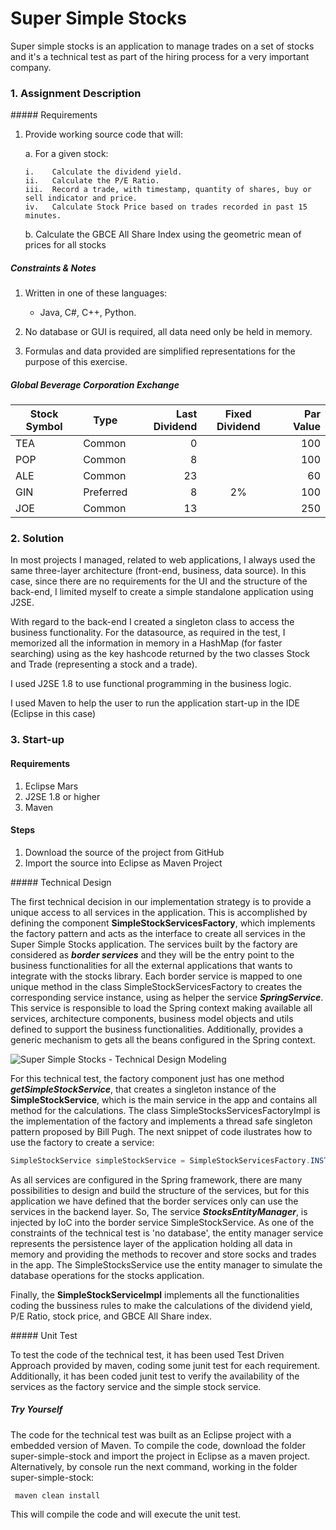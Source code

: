 # Super Simple Stocks
Super simple stocks is an application to manage trades on a set of stocks and it's a technical test as part of 
the hiring process for a very important company.

### 1. Assignment Description

##### Requirements

1.	Provide working source code that will:

    a.	For a given stock:
    
        i.    Calculate the dividend yield.
        ii.   Calculate the P/E Ratio.
        iii.  Record a trade, with timestamp, quantity of shares, buy or sell indicator and price.
        iv.   Calculate Stock Price based on trades recorded in past 15 minutes.

    b.	Calculate the GBCE All Share Index using the geometric mean of prices for all stocks

##### Constraints & Notes

1.	Written in one of these languages:
    
    * Java, C#, C++, Python.
    
2.	No database or GUI is required, all data need only be held in memory.

3.	Formulas and data provided are simplified representations for the purpose of this exercise.

##### Global Beverage Corporation Exchange

Stock Symbol  | Type | Last Dividend | Fixed Dividend | Par Value
------------- | ---- | ------------: | :------------: | --------: 
TEA           | Common    | 0  |    | 100
POP           | Common    | 8  |    | 100
ALE           | Common    | 23 |    | 60
GIN           | Preferred | 8  | 2% | 100
JOE           | Common    | 13 |    | 250



### 2. Solution
In most projects I managed, related to web applications, I always used the same three-layer architecture (front-end, business, data source).
In this case, since there are no requirements for the UI and the structure of the back-end,
I limited myself to create a simple standalone application using J2SE.

With regard to the back-end I created a singleton class to access the business functionality.
For the datasource, as required in the test, I memorized all the information in memory in a HashMap (for faster searching) using as the key hashcode returned by the two classes Stock and Trade (representing a stock and a trade).

I used J2SE 1.8 to use functional programming in the business logic.

I used Maven to help the user to run the application start-up in the IDE (Eclipse in this case)


### 3. Start-up

#### Requirements
1. Eclipse Mars
2. J2SE 1.8 or higher
3. Maven

#### Steps
1. Download the source of the project from GitHub
2. Import the source into Eclipse as Maven Project



##### Technical Design

The first technical decision in our implementation strategy is to provide a unique access to all services in the application. This is accomplished by defining the component **SimpleStockServicesFactory**, which implements the factory pattern and acts as the interface to create all services in the Super Simple Stocks application. The services built by the factory are considered as _**border services**_ and they will be the entry point to the business functionalities for all the external applications that wants to integrate with the stocks library. Each border service is mapped to one unique method in the class SimpleStockServicesFactory to creates the corresponding service instance, using as helper the service _**SpringService**_. This service is responsible to load the Spring context making available all services, architecture components, business model objects and utils defined to support the business functionalities. Additionally, provides a generic mechanism to gets all the beans configured in the Spring context.


![Super Simple Stocks - Technical Design Modeling](https://github.com/jainebri/Super-Simple-Stocks/blob/master/super-simple-stock/src/main/resources/images/super-simple-stocks-model.png "Super Simple Stocks - Technical Design Modeling")

For this technical test, the factory component just has one method _**getSimpleStockService**_, that creates a singleton instance of the **SimpleStockService**, which is the main service in the app and contains all method for the calculations. The class SimpleStocksServicesFactoryImpl is the implementation of the factory and implements a thread safe singleton pattern proposed by Bill Pugh. The next snippet of code ilustrates how to use the factory to create a service:

```java
SimpleStockService simpleStockService = SimpleStockServicesFactory.INSTANCE.getSimpleStockService();
```

As all services are configured in the Spring framework, there are many possibilities to design and build the structure of the services, but for this application we have defined that the border services only can use the services in the backend layer. So, The service _**StocksEntityManager**_, is injected by IoC into the border service SimpleStockService. As one of the constraints of the technical test is 'no database', the entity manager service represents the persistence layer of the application holding all data in memory and providing the methods to recover and store socks and trades in the app. The SimpleStocksService use the entity manager to simulate the database operations for the stocks application.

Finally, the **SimpleStockServiceImpl** implements all the functionalities coding the bussiness rules to make the calculations of the dividend yield, P/E Ratio, stock price, and GBCE All Share index.

##### Unit Test

To test the code of the technical test, it has been used Test Driven Approach provided by maven, coding some junit test for each requirement. Additionally, it has been coded junit test to verify the availability of the services as the factory service and the simple stock service.

##### Try Yourself

The code for the technical test was built as an Eclipse project with a embedded version of Maven. To compile the code, download the folder super-simple-stock and import the project in Eclipse as a maven project. Alternatively, by console run the next command, working in the folder super-simple-stock:

     maven clean install

This will compile the code and will execute the unit test.
